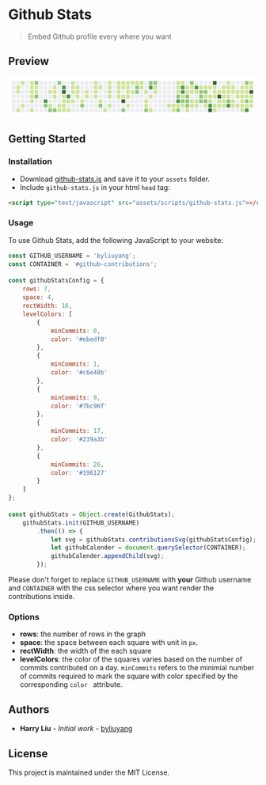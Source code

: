 # Github Stats
> Embed Github profile every where you want

## Preview
![](screenshot.png)

## Getting Started
### Installation
- Download [github-stats.js]() and save it to your `assets` folder.
- Include `github-stats.js` in your html `head` tag:

```html
<script type="text/javascript" src="assets/scripts/github-stats.js"></script>
```

### Usage

To use Github Stats, add the following JavaScript to your website:

```javascript
const GITHUB_USERNAME = 'byliuyang';
const CONTAINER = '#github-contributions';

const githubStatsConfig = {
    rows: 7,
    space: 4,
    rectWidth: 16,
    levelColors: [
        {
            minCommits: 0,
            color: '#ebedf0'
        },
        {
            minCommits: 1,
            color: '#c6e48b'
        },
        {
            minCommits: 9,
            color: '#7bc96f'
        },
        {
            minCommits: 17,
            color: '#239a3b'
        },
        {
            minCommits: 26,
            color: '#196127'
        }
    ]
};

const githubStats = Object.create(GithubStats);
    githubStats.init(GITHUB_USERNAME)
        .then(() => {
            let svg = githubStats.contributionsSvg(githubStatsConfig);
            let githubCalender = document.querySelector(CONTAINER);
            githubCalender.appendChild(svg);
        });
```

Please don't forget to replace `GITHUB_USERNAME` with **your** Github username and `CONTAINER` with the css selector where you want render the contributions inside.

### Options
- **rows**: the number of rows in the graph
- **space**: the space between each square with unit in `px`.
- **rectWidth**: the width of the each square
- **levelColors**: the color of the squares varies based on the number of commits contributed on a day. `minCommits` refers to the minimial number of commits required to mark the square with color specified by the corresponding `color ` attribute.

## Authors

- **Harry Liu** - *Initial work* - [byliuyang](https://github.com/byliuyang)

## License
This project is maintained under the MIT License.
